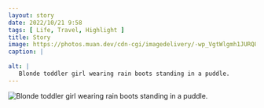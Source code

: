 ```yaml
---
layout: story
date: 2022/10/21 9:58
tags: [ Life, Travel, Highlight ]
title: Story
image: https://photos.muan.dev/cdn-cgi/imagedelivery/-wp_VgtWlgmh1JURQ8t1mg/ee8d51cc-3e93-4d51-c8a3-1f686a7f9b00/public
caption: |
   
alt: |
   Blonde toddler girl wearing rain boots standing in a puddle.
---
```


![Blonde toddler girl wearing rain boots standing in a puddle.](https://photos.muan.dev/cdn-cgi/imagedelivery/-wp_VgtWlgmh1JURQ8t1mg/ee8d51cc-3e93-4d51-c8a3-1f686a7f9b00/public)


